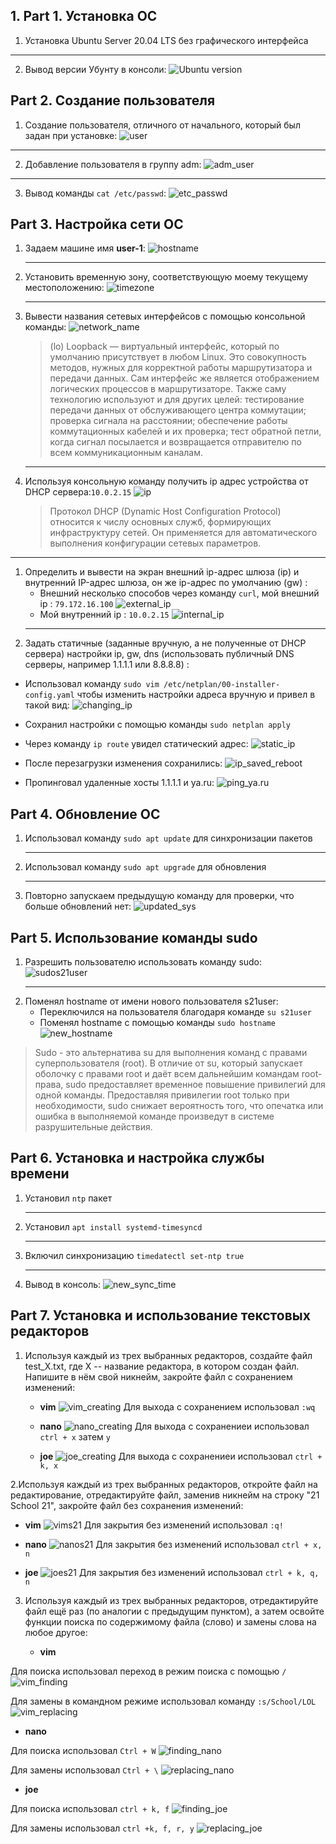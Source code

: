 ## 1. Part 1. Установка ОС
1. Установка Ubuntu Server 20.04 LTS без графического интерфейса
___
2. Вывод версии Убунту в консоли:
![Ubuntu version](./screenshots/Screenshot_8.png)


## Part 2. Создание пользователя
1. Создание пользователя, отличного от начального, который был задан при установке:
   ![user](./screenshots/user.png)
___

2.  Добавление пользователя в группу adm:
   ![adm_user](./screenshots/user%20adm%20.png)
___
3. Вывод команды  `cat /etc/passwd`:
   ![etc_passwd](./screenshots/cat%20etc%20pass.png)

## Part 3. Настройка сети ОС
1. Задаем машине имя __user-1__:
   ![hostname](./screenshots/hostname.png)
   ___
2. Установить временную зону, соответствующую моему текущему местоположению:
   ![timezone](./screenshots/timezone.png)
   ___
3. Вывести названия сетевых интерфейсов с помощью консольной команды:
   ![network_name](./screenshots/stat.png)
   >(lo) Loopback — виртуальный интерфейс, который по умолчанию присутствует в любом Linux. Это совокупность методов, нужных для корректной работы маршрутизатора и передачи данных. Сам интерфейс же является отображением логических процессов в маршрутизаторе. Также саму технологию используют и для других целей: тестирование передачи данных от обслуживающего центра коммутации; проверка сигнала на расстоянии; обеспечение работы коммутационных кабелей и их проверка; тест обратной петли, когда сигнал посылается и возвращается отправителю по всем коммуникационным каналам.
   ___
4. Используя консольную команду получить ip адрес устройства  от DHCP сервера:`10.0.2.15`
   ![ip](./screenshots/myip.png)
   
   >Протокол DHCP (Dynamic Host Configuration Protocol) относится к числу основных служб, формирующих инфраструктуру сетей. Он применяется для автоматического выполнения конфигурации сетевых параметров.
___
1. Определить и вывести на экран внешний ip-адрес шлюза (ip) и внутренний IP-адрес шлюза, он же ip-адрес по умолчанию (gw) :
   * Внешний несколько способов через команду `curl`, мой внешний ip : `79.172.16.100`
![external_ip](./screenshots/external_ip.png)
    * Мой внутренний ip : `10.0.2.15`
    ![internal_ip](./screenshots/internal%20ip.png)
    ___
1. Задать статичные (заданные вручную, а не полученные от DHCP сервера) настройки ip, gw, dns (использовать публичный DNS серверы, например 1.1.1.1 или 8.8.8.8) : 
  * Использовал команду `sudo vim /etc/netplan/00-installer-config.yaml` чтобы изменить настройки адреса вручную и привел в такой вид:
  ![changing_ip](./screenshots/changing%20ip.png)

  * Сохранил настройки с помощью команды `sudo netplan apply`
  * Через команду `ip route` увидел статический адрес:
  ![static_ip](./screenshots/static_new_ip.png)

  * После перезагрузки изменения сохранились:
  ![ip_saved_reboot](./screenshots/savedip.png)

  * Пропинговал удаленные хосты 1.1.1.1 и ya.ru:
  ![ping_ya.ru](./screenshots/ping.png)

## Part 4. Обновление ОС
1. Использовал команду `sudo apt update` для синхронизации пакетов
   ___
2. Использовал команду `sudo apt upgrade` для обновления 
   ___
3. Повторно запускаем предыдущую команду для проверки, что больше обновлений нет:
![updated_sys](./screenshots/upgraded_system.png)

## Part 5. Использование команды sudo
1. Разрешить пользователю использовать команду sudo:
   ![sudos21user](./screenshots/sudo_s21user.png)
   ___
2. Поменял hostname от имени нового пользователя s21user:
   * Переключился на пользователя благодаря команде `su s21user`
   * Поменял hostname c помощью команды `sudo hostname`
  ![new_hostname](./screenshots/new_hostname.png)
> Sudo - это альтернатива su для выполнения команд с правами суперпользователя (root). В отличие от su, который запускает оболочку с правами root и даёт всем дальнейшим командам root-права, sudo предоставляет временное повышение привилегий для одной команды. Предоставляя привилегии root только при необходимости, sudo снижает вероятность того, что опечатка или ошибка в выполняемой команде произведут в системе разрушительные действия.
## Part 6. Установка и настройка службы времени
1. Установил `ntp` пакет
   ___
2. Установил `apt install systemd-timesyncd`
   ___
3. Включил синхронизацию `timedatectl set-ntp true`
   ____
4. Вывод в консоль:
  ![new_sync_time](./screenshots/time_sync.png)
## Part 7. Установка и использование текстовых редакторов

1. Используя каждый из трех выбранных редакторов, создайте файл test_X.txt, где X -- название редактора, в котором создан файл. Напишите в нём свой никнейм, закройте файл с сохранением изменений:
   * __vim__
  ![vim_creating](./screenshots/vim_creating.png)
Для выхода с сохранением использовал `:wq`

   * __nano__ 
   ![nano_creating](./screenshots/nano_creating.png)
Для выхода с сохранениеи использовал `ctrl + x` затем `y`
   *  __joe__
  ![joe_creating](./screenshots/joe_creating.png)
Для выхода с сохранениеи использовал `ctrl + k, x`

2.Используя каждый из трех выбранных редакторов, откройте файл на редактирование, отредактируйте файл, заменив никнейм на строку "21 School 21", закройте файл без сохранения изменений:
   * __vim__
  ![vims21](./screenshots/vims21.png)
  Для закрытия без изменений использовал `:q!`

  * __nano__
  ![nanos21](./screenshots/nanos21.png)
  Для закрытия без изменений использовал `ctrl + x, n`
  * __joe__
  ![joes21](./screenshots/joes21.png)
  Для закрытия без изменений использовал `ctrl + k, q, n`

3. Используя каждый из трех выбранных редакторов, отредактируйте файл ещё раз (по аналогии с предыдущим пунктом), а затем освойте функции поиска по содержимому файла (слово) и замены слова на любое другое:
   
   * __vim__
 
 Для поиска использовал переход в режим поиска с помощью `/`
  ![vim_finding](./screenshots/finding_vim.png)

Для замены в командном режиме использовал команду `:s/School/LOL`
  ![vim_replacing](./screenshots/replacing_vim.png)

   * __nano__ 
  
  Для поиска использовал `Ctrl + W`
  ![finding_nano](./screenshots/nano_finding.png)

  Для замены использовал `Ctrl + \`
  ![replacing_nano](./screenshots/nano_replacing.png)

  * __joe__ 
  
 Для поиска использовал `ctrl + k, f`
 ![finding_joe](./screenshots/joe_finding.png)

 Для замены использовал `ctrl +k, f, r, y`
 ![replacing_joe](screenshots/joe_replacing.png)

